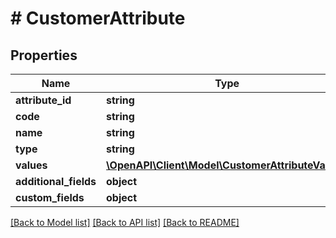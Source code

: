 # # CustomerAttribute

## Properties

Name | Type | Description | Notes
------------ | ------------- | ------------- | -------------
**attribute_id** | **string** |  | [optional]
**code** | **string** |  | [optional]
**name** | **string** |  | [optional]
**type** | **string** |  | [optional]
**values** | [**\OpenAPI\Client\Model\CustomerAttributeValue[]**](CustomerAttributeValue.md) |  | [optional]
**additional_fields** | **object** |  | [optional]
**custom_fields** | **object** |  | [optional]

[[Back to Model list]](../../README.md#models) [[Back to API list]](../../README.md#endpoints) [[Back to README]](../../README.md)
